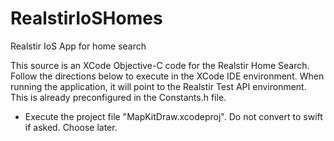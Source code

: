 # RealstirIoSHomes
Realstir IoS App for home search

This source is an XCode Objective-C code for the Realstir Home Search.  Follow the directions below to execute in the XCode IDE environment.  When running the application, it will point to the Realstir Test API environment.  This is already preconfigured in the Constants.h file.

- Execute the project file "MapKitDraw.xcodeproj".  Do not convert to swift if asked.  Choose later.
